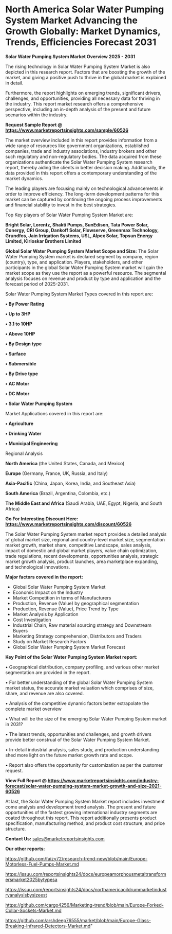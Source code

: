 # North America Solar Water Pumping System Market Advancing the Growth Globally: Market Dynamics, Trends, Efficiencies Forecast 2031

<Strong> Solar Water Pumping System Market Overview 2025 - 2031</strong>

The rising technology in Solar Water Pumping System Market is also depicted in this research report. Factors that are boosting the growth of the market, and giving a positive push to thrive in the global market is explained in detail.

Furthermore, the report highlights on emerging trends, significant drivers, challenges, and opportunities, providing all necessary data for thriving in the industry. This report market research offers a comprehensive perspective, including an in-depth analysis of the present and future scenarios within the industry.

<strong>Request Sample Report @ <a href=https://www.marketreportsinsights.com/sample/60526>https://www.marketreportsinsights.com/sample/60526</a></strong>

The market overview included in this report provides information from a wide range of resources like government organizations, established companies, trade and industry associations, industry brokers and other such regulatory and non-regulatory bodies. The data acquired from these organizations authenticate the Solar Water Pumping System research report, thereby aiding the clients in better decision making. Additionally, the data provided in this report offers a contemporary understanding of the market dynamics.

The leading players are focusing mainly on technological advancements in order to improve efficiency. The long-term development patterns for this market can be captured by continuing the ongoing process improvements and financial stability to invest in the best strategies.

Top Key players of Solar Water Pumping System Market are:

<strong>Bright Solar, Lorentz, Shakti Pumps, SunEdison, Tata Power Solar, Conergy, CRI Group, Dankoff Solar, Flowserve, Greenmax Technology, Grundfos, Jain Irrigation Systems, USL, Alpex Solar, Topsun Energy Limited, Kirloskar Brothers Limited</strong>

<strong><b>Global Solar Water Pumping System Market Scope and Size:</b></strong>
The Solar Water Pumping System market is declared segment by company, region (country), type, and application. Players, stakeholders, and other participants in the global Solar Water Pumping System market will gain the market scope as they use the report as a powerful resource. The segmental analysis focuses on revenue and product by type and application and the forecast period of 2025-2031.

Solar Water Pumping System Market Types covered in this report are:

<strong>• By Power Rating

• Up to 3HP

• 3.1 to 10HP

• Above 10HP

• By Design type

• Surface

• Submersible

• By Drive type

• AC Motor

• DC Motor

• Solar Water Pumping System</strong>

Market Applications covered in this report are:

<strong>• Agriculture

• Drinking Water

• Municipal Engineering</strong> 

Regional Analysis

<strong>North America</strong> (the United States, Canada, and Mexico)

<strong>Europe</strong> (Germany, France, UK, Russia, and Italy)

<strong>Asia-Pacific</strong> (China, Japan, Korea, India, and Southeast Asia)

<strong>South America</strong> (Brazil, Argentina, Colombia, etc.)

<strong>The Middle East and Africa</strong> (Saudi Arabia, UAE, Egypt, Nigeria, and South Africa)

<strong>Go For Interesting Discount Here: <a href=https://www.marketreportsinsights.com/discount/60526>https://www.marketreportsinsights.com/discount/60526</a></strong>

The Solar Water Pumping System market report provides a detailed analysis of global market size, regional and country-level market size, segmentation market growth, market share, competitive Landscape, sales analysis, impact of domestic and global market players, value chain optimization, trade regulations, recent developments, opportunities analysis, strategic market growth analysis, product launches, area marketplace expanding, and technological innovations.

<strong><b>Major factors covered in the report:</b></strong>
<ul>
  <li>Global Solar Water Pumping System Market </li>
  <li>Economic Impact on the Industry</li>
  <li>Market Competition in terms of Manufacturers</li>
  <li>Production, Revenue (Value) by geographical segmentation</li>
  <li>Production, Revenue (Value), Price Trend by Type</li>
  <li>Market Analysis by Application</li>
  <li>Cost Investigation</li>
  <li>Industrial Chain, Raw material sourcing strategy and Downstream Buyers</li>
  <li>Marketing Strategy comprehension, Distributors and Traders</li>
  <li>Study on Market Research Factors</li>
  <li>Global Solar Water Pumping System Market Forecast</li>
</ul>

<strong><b>Key Point of the Solar Water Pumping System Market report:</b></strong>

• Geographical distribution, company profiling, and various other market segmentation are provided in the report.

• For better understanding of the global Solar Water Pumping System market status, the accurate market valuation which comprises of size, share, and revenue are also covered.

• Analysis of the competitive dynamic factors better extrapolate the complete market overview

• What will be the size of the emerging Solar Water Pumping System market in 2031?

• The latest trends, opportunities and challenges, and growth drivers provide better construal of the Solar Water Pumping System Market.

• In-detail industrial analysis, sales study, and production understanding shed more light on the future market growth rate and scope.

• Report also offers the opportunity for customization as per the customer request.

<strong><b>View Full Report @ <a href=https://www.marketreportsinsights.com/industry-forecast/solar-water-pumping-system-market-growth-and-size-2021-60526>https://www.marketreportsinsights.com/industry-forecast/solar-water-pumping-system-market-growth-and-size-2021-60526</a></b></strong>


At last, the Solar Water Pumping System Market report includes investment come analysis and development trend analysis. The present and future opportunities of the fastest growing international industry segments are coated throughout this report. This report additionally presents product specification, manufacturing method, and product cost structure, and price structure.

<strong>Contact Us:</strong>
sales@marketreportsinsights.com

<strong>Our other reports:</strong>

<a href=https://github.com/faizy72/research-trend-new/blob/main/Europe-Motorless-Fuel-Pumps-Market.md>https://github.com/faizy72/research-trend-new/blob/main/Europe-Motorless-Fuel-Pumps-Market.md</a>

<a href=https://issuu.com/reportsinsights24/docs/europeamorphousmetaltransformersmarket2025bytypesa>https://issuu.com/reportsinsights24/docs/europeamorphousmetaltransformersmarket2025bytypesa</a>

<a href=https://issuu.com/reportsinsights24/docs/northamericaoildrummarketindustryanalysisbysizeest>https://issuu.com/reportsinsights24/docs/northamericaoildrummarketindustryanalysisbysizeest</a>

<a href=https://github.com/cargo4256/Marketing-trend/blob/main/Europe-Forked-Collar-Sockets-Market.md>https://github.com/cargo4256/Marketing-trend/blob/main/Europe-Forked-Collar-Sockets-Market.md</a>

<a href=https://github.com/arshdeep76555/market/blob/main/Europe-Glass-Breaking-Infrared-Detectors-Market.md>https://github.com/arshdeep76555/market/blob/main/Europe-Glass-Breaking-Infrared-Detectors-Market.md</a>"
